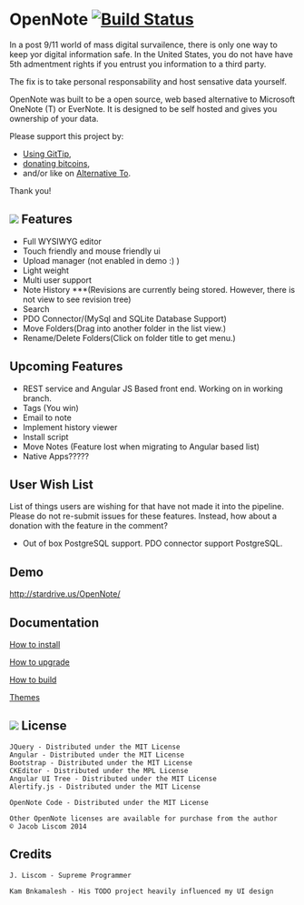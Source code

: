 OpenNote [![Build Status](https://travis-ci.org/FoxUSA/OpenNote.png?branch=master)](https://travis-ci.org/FoxUSA/OpenNote)
=============
In a post 9/11 world of mass digital survailence, there is only one way to keep yor digital information safe.
In the United States, you do not have have 5th admentment rights if you entrust you information to a third party.

The fix is to take personal responsability and host sensative data yourself.

OpenNote was built to be a open source, web based alternative to Microsoft OneNote (T) or EverNote.
It is designed to be self hosted and gives you ownership of your data.

Please support this project by:
- [Using GitTip][GitTip], 
- [donating bitcoins][Bitcoins], 
- and/or like on [Alternative To][Alternative].

Thank you!

![][topLevel]
Features
--------
- Full WYSIWYG editor
- Touch friendly and mouse friendly ui
- Upload manager (not enabled in demo :) )
- Light weight
- Multi user support
- Note History ***(Revisions are currently being stored. However, there is not view to see revision tree)
- Search
- PDO Connector/(MySql and SQLite Database Support)
- Move Folders(Drag into another folder in the list view.)
- Rename/Delete Folders(Click on folder title to get menu.)

Upcoming Features
-----------------
- REST service and Angular JS Based front end. Working on in working branch.
- Tags (You win)
- Email to note
- Implement history viewer
- Install script
- Move Notes (Feature lost when migrating to Angular based list)
- Native Apps?????

User Wish List
--------------
List of things users are wishing for that have not made it into the pipeline.
Please do not re-submit issues for these features. Instead, how about a donation with the feature in the comment?

- Out of box PostgreSQL support. PDO connector support PostgreSQL.

Demo
-------
http://stardrive.us/OpenNote/

Documentation
-----------------
[How to install][Install]

[How to upgrade][Upgrade]

[How to build][Build]

[Themes][Themes]


![][dark]
License
-------
	JQuery - Distributed under the MIT License
	Angular - Distributed under the MIT License
	Bootstrap - Distributed under the MIT License
	CKEditor - Distributed under the MPL License
	Angular UI Tree - Distributed under the MIT License
	Alertify.js - Distributed under the MIT License

	OpenNote Code - Distributed under the MIT License
	
	Other OpenNote licenses are available for purchase from the author
	© Jacob Liscom 2014
	
Credits
-------
	J. Liscom - Supreme Programmer

	Kam Bnkamalesh - His TODO project heavily influenced my UI design

[topLevel]: https://raw.github.com/FoxUSA/OpenNote/master/Doc/screenShots/topLevel.png
[dark]: https://raw.github.com/FoxUSA/OpenNote/master/Doc/screenShots/dark1.png 

[Install]: https://github.com/FoxUSA/OpenNote/blob/master/Doc/Install.md
[Upgrade]: https://github.com/FoxUSA/OpenNote/blob/master/Doc/Upgrade.md
[Build]: https://github.com/FoxUSA/OpenNote/blob/master/Doc/Build.md
[Dependencies]: https://github.com/FoxUSA/OpenNote/blob/master/Doc/Dependencies.md
[Themes]: https://github.com/FoxUSA/OpenNote/blob/master/Doc/Themes.md
[GitTip]: https://www.gittip.com/FoxUSA/
[Bitcoins]: http://blockchain.info/address/15Q2jhnTvxDQm4LvTku68vTzU8j8dcLnLB
[Alternative]: http://alternativeto.net/software/opennote/
